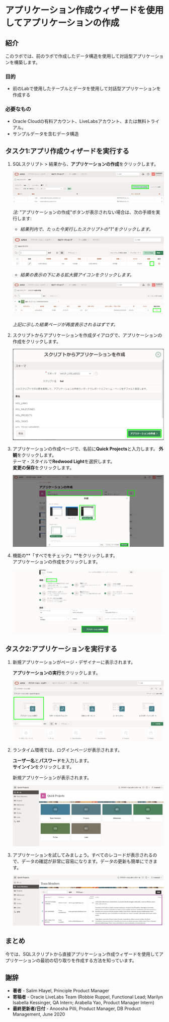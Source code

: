 # アプリケーション作成ウィザードを使用してアプリケーションの作成

## 紹介

このラボでは、前のラボで作成したデータ構造を使用して対話型アプリケーションを構築します。

### 目的
- 前のLabで使用したテーブルとデータを使用して対話型アプリケーションを作成する

### 必要なもの

- Oracle Cloudの有料アカウント、LiveLabsアカウント、または無料トライアル。 
- サンプルデータを含むデータ構造

## タスク1:アプリ作成ウィザードを実行する

1. SQLスクリプト > 結果から、**アプリケーションの作成**をクリックします。

    ![](images/go-create-app.png " ")

    *注:* "アプリケーションの作成"ボタンが表示されない場合は、次の手順を実行します:
    - *結果列内で、たった今実行したスクリプトの"1"をクリックします。*

    ![](images/alt-create-app.png " ")  

    - *結果の表示の下にある拡大鏡アイコンをクリックします。*

    ![](images/alt-create-app2.png " ")

    *上記に示した結果ページが再度表示されるはずです。*

2. スクリプトからアプリケーションを作成ダイアログで、アプリケーションの作成をクリックします。

    ![](images/app-from-script.png " ")  

3. アプリケーションの作成ページで、名前に**Quick Projects**と入力します。
   **外観**をクリックします。    
   テーマ・スタイルで**Redwood Light**を選択します。     
   **変更の保存**をクリックします。

   ![](images/name-app.png " ")

4. 機能の**「すべでをチェック」**をクリックします。   
   アプリケーションの作成をクリックします。

   ![](images/all-features.png " ")

## タスク2:アプリケーションを実行する

1. 新規アプリケーションがページ・デザイナーに表示されます。

   **アプリケーションの実行**をクリックします。

   ![](images/pd.png " ")

2. ランタイム環境では、ログインページが表示されます。

   **ユーザー名**と**パスワード**を入力します。   
   **サインイン**をクリックします。

   新規アプリケーションが表示されます。

   ![](images/runtime.png " ")  

3. アプリケーションを試してみましょう。すべてのレコードが表示されるので、データの確認が非常に容易になります。データの更新も簡単にできます。

   ![](images/show-team-members.png " ")  

## **まとめ**  
今では、SQLスクリプトから直接アプリケーション作成ウィザードを使用してアプリケーションの最初の切り取りを作成する方法を知っています。

## **謝辞**

  - **著者** - Salim Hlayel, Principle Product Manager
  - **寄稿者** - Oracle LiveLabs Team (Robbie Ruppel, Functional Lead; Marilyn Isabella Kessinger, QA Intern; Arabella Yao, Product Manager Intern)
  - **最終更新者/日付** - Anoosha Pilli, Product Manager, DB Product Management, June 2020
